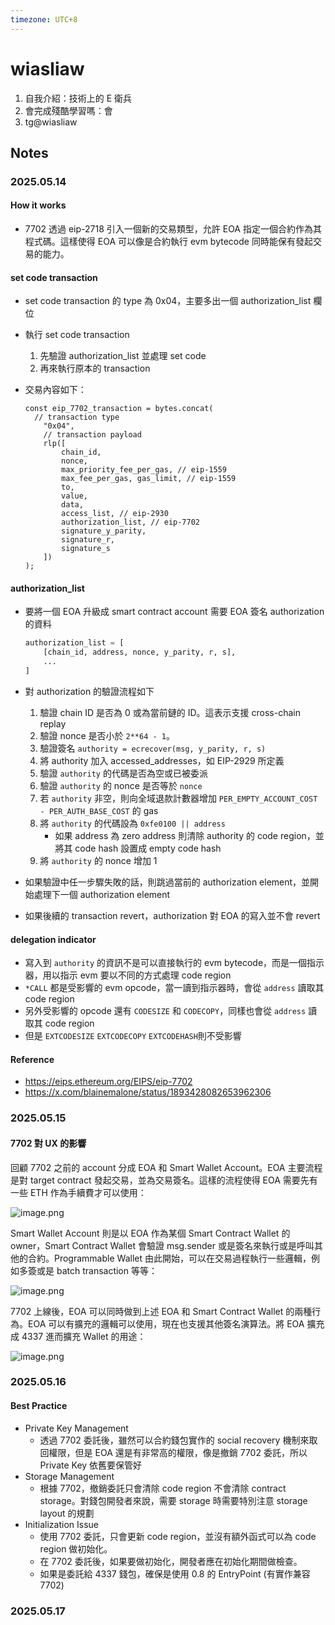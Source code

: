```yaml
---
timezone: UTC+8
---
```



# wiasliaw

1. 自我介紹：技術上的 E 衛兵
2. 會完成殘酷學習嗎：會
3. tg@wiasliaw

## Notes

<!-- Content_START -->

### 2025.05.14

#### How it works

- 7702 透過 eip-2718 引入一個新的交易類型，允許 EOA 指定一個合約作為其程式碼。這樣使得 EOA 可以像是合約執行 evm bytecode 同時能保有發起交易的能力。

#### set code transaction

- set code transaction 的 type 為 0x04，主要多出一個 authorization_list 欄位
- 執行 set code transaction
    1. 先驗證 authorization_list 並處理 set code
    2. 再來執行原本的 transaction
- 交易內容如下：
    
    ```tsx
    const eip_7702_transaction = bytes.concat(
      // transaction type
    	"0x04",
    	// transaction payload
    	rlp([
    		chain_id,
    		nonce,
    		max_priority_fee_per_gas, // eip-1559
    		max_fee_per_gas, gas_limit, // eip-1559
    		to,
    		value,
    		data,
    		access_list, // eip-2930
    		authorization_list, // eip-7702
    		signature_y_parity,
    		signature_r,
    		signature_s
    	])
    );
    ```
    

#### authorization_list

- 要將一個 EOA 升級成 smart contract account 需要 EOA 簽名 authorization 的資料
    
    ```python
    authorization_list = [
    	[chain_id, address, nonce, y_parity, r, s],
    	...
    ]
    ```
    
- 對 authorization 的驗證流程如下
    1. 驗證 chain ID 是否為 0 或為當前鏈的 ID。這表示支援 cross-chain replay
    2. 驗證 nonce 是否小於 `2**64 - 1`。
    3. 驗證簽名 `authority = ecrecover(msg, y_parity, r, s)`
    4. 將 authority 加入 accessed_addresses，如 EIP-2929 所定義
    5. 驗證 `authority` 的代碼是否為空或已被委派
    6. 驗證 `authority` 的 nonce 是否等於 `nonce`
    7. 若 `authority` 非空，則向全域退款計數器增加 `PER_EMPTY_ACCOUNT_COST - PER_AUTH_BASE_COST` 的 gas
    8. 將 `authority` 的代碼設為 `0xfe0100 || address`
        - 如果 address 為 zero address 則清除 authority 的 code region，並將其 code hash 設置成 empty code hash
    9. 將 `authority` 的 nonce 增加 1
- 如果驗證中任一步驟失敗的話，則跳過當前的 authorization element，並開始處理下一個 authorization element
- 如果後續的 transaction revert，authorization 對 EOA 的寫入並不會 revert

#### delegation indicator

- 寫入到 `authority` 的資訊不是可以直接執行的 evm bytecode，而是一個指示器，用以指示 evm 要以不同的方式處理 code region
- `*CALL` 都是受影響的 evm opcode，當一讀到指示器時，會從 `address` 讀取其 code region
- 另外受影響的 opcode 還有 `CODESIZE` 和 `CODECOPY`，同樣也會從 `address` 讀取其 code region
- 但是 `EXTCODESIZE` `EXTCODECOPY` `EXTCODEHASH`則不受影響

#### Reference

- https://eips.ethereum.org/EIPS/eip-7702
- https://x.com/blainemalone/status/1893428082653962306

### 2025.05.15

#### 7702 對 UX 的影響

回顧 7702 之前的 account 分成 EOA 和 Smart Wallet Account。EOA 主要流程是對 target contract 發起交易，並為交易簽名。這樣的流程使得 EOA 需要先有一些 ETH 作為手續費才可以使用：

![image.png](https://img.notionusercontent.com/s3/prod-files-secure%2F0e13fc79-68f6-4250-ac7b-770fd24029db%2Fac7d5225-2a67-49e0-8788-0ae5ccd3d210%2Fimage.png/size/w=2000?exp=1747293492&sig=jH2hf3EM29JNlwlWFWi-KMT7rPKO4VJgwJ5s-Km7YF4&id=1f4098e3-5fa6-8016-99f4-e6d7e4548602&table=block&userId=b83e83cc-a393-4f23-82e9-22582fd02e8d)

Smart Wallet Account 則是以 EOA 作為某個 Smart Contract Wallet 的 owner，Smart Contract Wallet 會驗證 msg.sender 或是簽名來執行或是呼叫其他的合約。Programmable Wallet 由此開始，可以在交易過程執行一些邏輯，例如多簽或是 batch transaction 等等：

![image.png](https://img.notionusercontent.com/s3/prod-files-secure%2F0e13fc79-68f6-4250-ac7b-770fd24029db%2Fbd3fc784-08bb-422c-8bf7-bc82ae1ebd98%2Fimage.png/size/w=2000?exp=1747293581&sig=MtVUNMdLfSShyzVBveMOQDR3fKaWg7P9kvF1Bu64Uls&id=1f4098e3-5fa6-808c-90ff-d47e26697497&table=block&userId=b83e83cc-a393-4f23-82e9-22582fd02e8d)

7702 上線後，EOA 可以同時做到上述 EOA 和 Smart Contract Wallet 的兩種行為。EOA 可以有擴充的邏輯可以使用，現在也支援其他簽名演算法。將 EOA 擴充成 4337 進而擴充 Wallet 的用途：

![image.png](https://img.notionusercontent.com/s3/prod-files-secure%2F0e13fc79-68f6-4250-ac7b-770fd24029db%2Fc93bc3cc-0794-4502-9b79-d0bf0e7d1617%2Fimage.png/size/w=2000?exp=1747293605&sig=CQyGE6ievAM0BLLk7BnYL86YWwp5Te-2-R4Lpc1fXss&id=1f4098e3-5fa6-80e2-9b9b-e67859af1c31&table=block&userId=b83e83cc-a393-4f23-82e9-22582fd02e8d)

### 2025.05.16

#### Best Practice

- Private Key Management
    - 透過 7702 委託後，雖然可以合約錢包實作的 social recovery 機制來取回權限，但是 EOA 還是有非常高的權限，像是撤銷 7702 委託，所以 Private Key 依舊要保管好
- Storage Management
    - 根據 7702，撤銷委託只會清除 code region 不會清除 contract storage。對錢包開發者來說，需要 storage 時需要特別注意 storage layout 的規劃
- Initialization Issue
    - 使用 7702 委託，只會更新 code region，並沒有額外函式可以為 code region 做初始化。
    - 在 7702 委託後，如果要做初始化，開發者應在初始化期間做檢查。
    - 如果是委託給 4337 錢包，確保是使用 0.8 的 EntryPoint (有實作兼容 7702)

### 2025.05.17

<!-- Content_END -->
